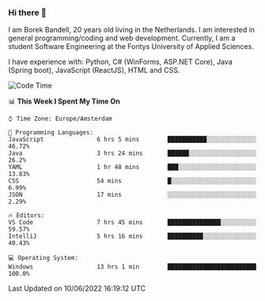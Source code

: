 ### Hi there 👋

I am Borek Bandell, 20 years old living in the Netherlands. I am interested in general programming/coding and web development. Currently, I am a student Software Engineering at the Fontys University of Applied Sciences.

I have experience with: Python, C# (WinForms, ASP.NET Core), Java (Spring boot), JavaScript (ReactJS), HTML and CSS.

<!--START_SECTION:waka-->
![Code Time](http://img.shields.io/badge/Code%20Time-181%20hrs%2038%20mins-blue)

📊 **This Week I Spent My Time On** 

```text
⌚︎ Time Zone: Europe/Amsterdam

💬 Programming Languages: 
JavaScript               6 hrs 5 mins        ███████████░░░░░░░░░░░░░░   46.72% 
Java                     3 hrs 24 mins       ██████░░░░░░░░░░░░░░░░░░░   26.2% 
YAML                     1 hr 48 mins        ███░░░░░░░░░░░░░░░░░░░░░░   13.83% 
CSS                      54 mins             █░░░░░░░░░░░░░░░░░░░░░░░░   6.99% 
JSON                     17 mins             ░░░░░░░░░░░░░░░░░░░░░░░░░   2.29%

🔥 Editors: 
VS Code                  7 hrs 45 mins       ███████████████░░░░░░░░░░   59.57% 
IntelliJ                 5 hrs 16 mins       ██████████░░░░░░░░░░░░░░░   40.43%

💻 Operating System: 
Windows                  13 hrs 1 min        █████████████████████████   100.0%

```


 Last Updated on 10/06/2022 16:19:12 UTC
<!--END_SECTION:waka-->

<!--**tcBorek2002/tcBorek2002** is a ✨ _special_ ✨ repository because its `README.md` (this file) appears on your GitHub profile.

Here are some ideas to get you started:

- 🔭 I’m currently working on ...
- 🌱 I’m currently learning ...
- 👯 I’m looking to collaborate on ...
- 🤔 I’m looking for help with ...
- 💬 Ask me about ...
- 📫 How to reach me: ...
- 😄 Pronouns: ...
- ⚡ Fun fact: ...
-->
